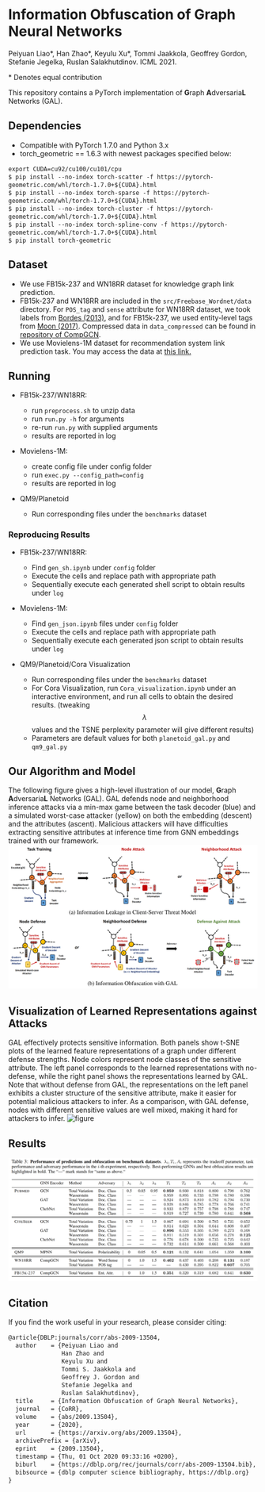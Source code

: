 # Information Obfuscation of Graph Neural Networks

Peiyuan Liao*, Han Zhao*, Keyulu Xu*, Tommi Jaakkola, Geoffrey Gordon, Stefanie Jegelka,
Ruslan Salakhutdinov. ICML 2021.

\* Denotes equal contribution

This repository contains a PyTorch implementation of **G**raph **A**dversaria**L** Networks (GAL).

## Dependencies

 - Compatible with PyTorch 1.7.0 and Python 3.x
 - torch_geometric == 1.6.3 with newest packages specified below:

```
export CUDA=cu92/cu100/cu101/cpu
$ pip install --no-index torch-scatter -f https://pytorch-geometric.com/whl/torch-1.7.0+${CUDA}.html
$ pip install --no-index torch-sparse -f https://pytorch-geometric.com/whl/torch-1.7.0+${CUDA}.html
$ pip install --no-index torch-cluster -f https://pytorch-geometric.com/whl/torch-1.7.0+${CUDA}.html
$ pip install --no-index torch-spline-conv -f https://pytorch-geometric.com/whl/torch-1.7.0+${CUDA}.html
$ pip install torch-geometric
```

## Dataset

- We use FB15k-237 and WN18RR dataset for knowledge graph link prediction. 
- FB15k-237 and WN18RR are included in the `src/Freebase_Wordnet/data` directory. For `POS_tag` and `sense` attribute for WN18RR dataset, we took labels from [Bordes (2013)](https://www.hds.utc.fr/everest/doku.php?id=en:smemlj12), and for FB15k-237, we used entity-level tags from [Moon (2017)](https://github.com/cmoon2/knowledge_graph). Compressed data in `data_compressed` can be found in [repository of CompGCN](https://github.com/malllabiisc/CompGCN).
- We use Movielens-1M dataset for recommendation system link prediction task. You may access the data at [this link.](https://grouplens.org/datasets/movielens/1m/)

## Running

 - FB15k-237/WN18RR:
   - run `preprocess.sh` to unzip data
   - run `run.py -h` for arguments
   - re-run `run.py` with supplied arguments
   - results are reported in log

 - Movielens-1M:
   - create config file under config folder
   - run `exec.py --config_path=config`
   - results are reported in log

 - QM9/Planetoid
   - Run corresponding files under the `benchmarks` dataset

### Reproducing Results

 - FB15k-237/WN18RR:
   - Find `gen_sh.ipynb` under `config` folder
   - Execute the cells and replace path with appropriate path
   - Sequentially execute each generated shell script to obtain results under `log`

 - Movielens-1M:
   - Find `gen_json.ipynb` files under `config` folder
   - Execute the cells and replace path with appropriate path
   - Sequentially execute each generated json script to obtain results under `log`

 - QM9/Planetoid/Cora Visualization
   - Run corresponding files under the `benchmarks` dataset
   - For Cora Visualization, run `Cora_visualization.ipynb` under an interactive environment, and run all cells to obtain the desired results. (tweaking $$\lambda$$ values and the TSNE perplexity parameter will give different results)
   - Parameters are default values for both `planetoid_gal.py` and `qm9_gal.py`

## Our Algorithm and Model
The following figure gives a high-level illustration of our model, **G**raph **A**dversaria**L** Networks (GAL). GAL defends node and neighborhood inference attacks via a min-max game between the task decoder (blue) and a simulated worst-case attacker (yellow) on both the embedding (descent) and the attributes (ascent). Malicious attackers will have difficulties extracting sensitive attributes at inference time from GNN embeddings trained with our framework.
![figure](model.png)

## Visualization of Learned Representations against Attacks
GAL effectively protects sensitive information. Both panels show t-SNE plots of the learned feature representations of a graph under different defense strengths. Node colors represent node classes of the sensitive attribute. The left panel corresponds to the learned representations with no-defense, while the right panel shows the representations learned by GAL. Note that without defense from GAL, the representations on the left panel exhibits a cluster structure of the sensitive attribute, make it easier for potential malicious attackers to infer. As a comparison, with GAL defense, nodes with different sensitive values are well mixed, making it hard for attackers to infer. 
![figure](cora.png)

## Results

![figure](figure.png)

## Citation

If you find the work useful in your research, please consider citing:

```
@article{DBLP:journals/corr/abs-2009-13504,
  author    = {Peiyuan Liao and
               Han Zhao and
               Keyulu Xu and
               Tommi S. Jaakkola and
               Geoffrey J. Gordon and
               Stefanie Jegelka and
               Ruslan Salakhutdinov},
  title     = {Information Obfuscation of Graph Neural Networks},
  journal   = {CoRR},
  volume    = {abs/2009.13504},
  year      = {2020},
  url       = {https://arxiv.org/abs/2009.13504},
  archivePrefix = {arXiv},
  eprint    = {2009.13504},
  timestamp = {Thu, 01 Oct 2020 09:33:16 +0200},
  biburl    = {https://dblp.org/rec/journals/corr/abs-2009-13504.bib},
  bibsource = {dblp computer science bibliography, https://dblp.org}
}
```
